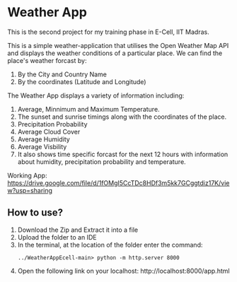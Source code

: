 # Weather App
This is the second project for my training phase in E-Cell, IIT Madras. 

This is a simple weather-application that utilises the Open Weather Map API and displays the weather conditions of a particular place. 
We can find the place's weather forcast by:
1. By the City and Country Name
2. By the coordinates (Latitude and Longitude)

The Weather App displays a variety of information including:
1. Average, Minnimum and Maximum Temperature.
2. The sunset and sunrise timings along with the coordinates of the place.
3. Precipitation Probability
4. Average Cloud Cover
5. Average Humidity
6. Average Visbility
7. It also shows time specific forcast for the next 12 hours with information about humidity, precipitation probability and temperature.  


Working App: https://drive.google.com/file/d/1fOMgI5CcTDc8HDf3m5kk7GCggtdiz17K/view?usp=sharing

## How to use?
1. Download the Zip and Extract it into a file
2. Upload the folder to an IDE
3. In the terminal, at the location of the folder enter the command: <pre> ```../WeatherAppEcell-main> python -m http.server 8000 ``` </pre>
4. Open the following link on your localhost: http://localhost:8000/app.html
